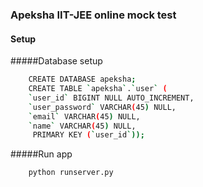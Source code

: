 ### Apeksha IIT-JEE online mock test

#### Setup
#####Database setup
```sh
	CREATE DATABASE apeksha;
	CREATE TABLE `apeksha`.`user` (
	`user_id` BIGINT NULL AUTO_INCREMENT,
	`user_password` VARCHAR(45) NULL,
	`email` VARCHAR(45) NULL,
	`name` VARCHAR(45) NULL,
	 PRIMARY KEY (`user_id`));
```
#####Run app
```py
	python runserver.py
```
